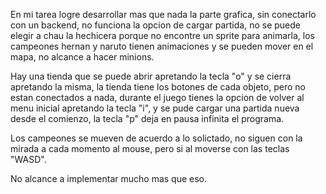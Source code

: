 En mi tarea logre desarrollar mas que nada la parte grafica, sin conectarlo
con un backend, no funciona la opcion de cargar partida, no se puede elegir a 
chau la hechicera porque no encontre un sprite para animarla, los campeones 
hernan y naruto tienen animaciones y se pueden mover en el mapa, no alcance a 
hacer minions.

Hay una tienda que se puede abrir apretando la tecla "o" y se cierra 
apretando la misma, la tienda tiene los botones de cada objeto, pero no estan
conectados a nada, durante el juego tienes la opcion de volver al menu 
inicial apretando la tecla "i", y se pude cargar una partida nueva desde el 
comienzo, la tecla "p" deja en pausa infinita el programa.

Los campeones se mueven de acuerdo a lo solictado, no siguen con la mirada 
a cada momento al mouse, pero si al moverse con las teclas "WASD".

No alcance a implementar mucho mas que eso.


